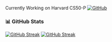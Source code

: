 Currently Working on Harvard CS50-P
[![GitHub](https://img.shields.io/badge/GitHub-Visit%20Repo-black?logo=github)](https://github.com/me50/parsivan/tree/main)



### 📊 **GitHub Stats**  
[![GitHub Streak](https://streak-stats.demolab.com?user=Parsivan&theme=rose-pine&hide_border=true&date_format=j%20M%5B%20Y%5D)](https://git.io/streak-stats)
<a href="https://git.io/streak-stats"><img src="https://streak-stats.demolab.com?user=parsivan&theme=rose-pine&hide_border=true&date_format=j%20M%5B%20Y%5D" alt="GitHub Streak" /></a>
